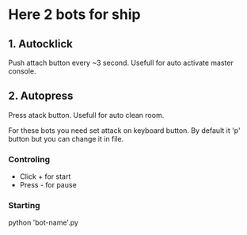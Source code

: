 # Here 2 bots for ship
## 1. Autocklick
Push attach button every ~3 second. Usefull for auto activate master console.

## 2. Autopress
Press atack button. Usefull for auto clean room.

For these bots you need set attack on keyboard button. By default it 'p' button but you can change it in file.

### Controling
* Click + for start
* Press - for pause

### Starting
python 'bot-name'.py
